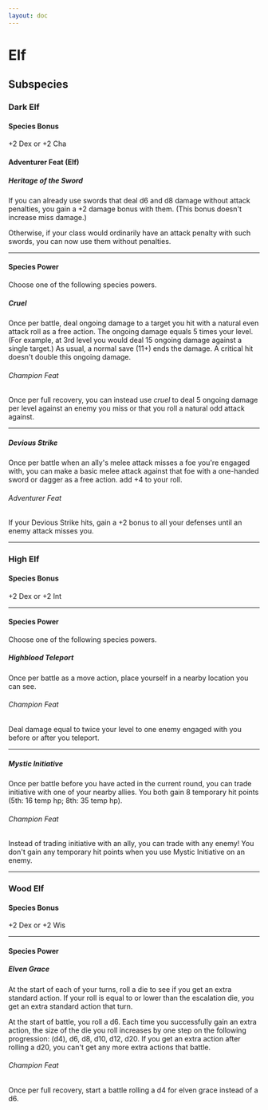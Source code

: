 ```yaml
---
layout: doc
---
```

# Elf

## Subspecies

### Dark Elf

#### Species Bonus

+2 Dex or +2 Cha

#### Adventurer Feat (Elf)

##### Heritage of the Sword

If you can already use swords that deal d6 and d8 damage without attack penalties, you gain a +2 damage bonus with them. (This bonus doesn't increase miss damage.)

Otherwise, if your class would ordinarily have an attack penalty with such swords, you can now use them without penalties.

---

#### Species Power

Choose one of the following species powers.

##### Cruel

Once per battle, deal ongoing damage to a target you hit with a natural even attack roll as a free action. The ongoing damage equals 5 times your level. (For example, at 3rd level you would deal 15 ongoing damage against a single target.) As usual, a normal save (11+) ends the damage. A critical hit doesn't double this ongoing damage.

###### Champion Feat

Once per full recovery, you can instead use _cruel_ to deal 5 ongoing damage per level against an enemy you miss or that you roll a natural odd attack against.

---

##### Devious Strike

Once per battle when an ally's melee attack misses a foe you're engaged with, you can make a basic melee attack against that foe with a one-handed sword or dagger as a free action. add +4 to your roll.

###### Adventurer Feat

If your Devious Strike hits, gain a +2 bonus to all your defenses until an enemy attack misses you.

---

### High Elf

#### Species Bonus

+2 Dex or +2 Int

---

#### Species Power

Choose one of the following species powers.

##### Highblood Teleport

Once per battle as a move action, place yourself in a nearby location you can see.

###### Champion Feat

Deal damage equal to twice your level to one enemy engaged with you before or after you teleport.

---

##### Mystic Initiative

Once per battle before you have acted in the current round, you can trade initiative with one of your nearby allies. You both gain 8 temporary hit points (5th: 16 temp hp; 8th: 35 temp hp).

###### Champion Feat

Instead of trading initiative with an ally, you can trade with any enemy! You don't gain any temporary hit points when you use Mystic Initiative on an enemy.

---

### Wood Elf

#### Species Bonus

+2 Dex or +2 Wis

---

#### Species Power

##### Elven Grace

At the start of each of your turns, roll a die to see if you get an extra standard action. If your roll is equal to or lower than the escalation die, you get an extra standard action that turn.

At the start of battle, you roll a d6. Each time you successfully gain an extra action, the size of the die you roll increases by one step on the following progression: (d4), d6, d8, d10, d12, d20. If you get an extra action after rolling a d20, you can't get any more extra actions that battle.

###### Champion Feat

Once per full recovery, start a battle rolling a d4 for elven grace instead of a d6.
